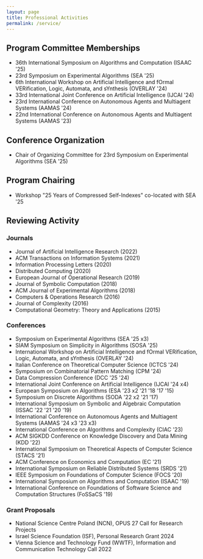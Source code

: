 ```yaml
---
layout: page
title: Professional Activities
permalink: /service/
---
```




## Program Committee Memberships
- 36th International Symposium on Algorithms and Computation (ISAAC '25) 
- 23rd Symposium on Experimental Algorithms (SEA '25)
- 6th International Workshop on Artificial Intelligence and fOrmal VERification, Logic, Automata, and sYnthesis (OVERLAY '24)
- 33rd International Joint Conference on Artificial Intelligence (IJCAI '24)
- 23rd International Conference on Autonomous Agents and Multiagent Systems (AAMAS '24)
- 22nd International Conference on Autonomous Agents and Multiagent Systems (AAMAS '23)

## Conference Organization
- Chair of Organizing Committee for 23rd Symposium on Experimental Algorithms (SEA '25)

## Program Chairing
- Workshop "25 Years of Compressed Self-Indexes" co-located with SEA '25

## Reviewing Activity

### Journals
- Journal of Artificial Intelligence Research (2022)
- ACM Transactions on Information Systems (2021)
- Information Processing Letters (2020)
- Distributed Computing (2020)
- European Journal of Operational Research (2019)
- Journal of Symbolic Computation (2018)
- ACM Journal of Experimental Algorithms (2018)
- Computers & Operations Research (2016)
- Journal of Complexity (2016)
- Computational Geometry: Theory and Applications (2015)

### Conferences
- Symposium on Experimental Algorithms (SEA '25 x3)
- SIAM Symposium on Simplicity in Algorithms (SOSA '25)
- International Workshop on Artificial Intelligence and fOrmal VERification, Logic, Automata, and sYnthesis (OVERLAY '24)
-  Italian Conference on Theoretical Computer Science (ICTCS '24)
- Symposium on Combinatorial Pattern Matching (CPM '24) 
- Data Compression Conference (DCC '25 '24)
- International Joint Conference on Artificial Intelligence (IJCAI '24 x4)
- European Symposium on Algorithms (ESA '23 x2 '21 '18 '17 '15)
- Symposium on Discrete Algorithms (SODA '22 x2 '21 '17)
- International Symposium on Symbolic and Algebraic Computation (ISSAC '22 '21 '20 '19)
- International Conference on Autonomous Agents and Multiagent Systems (AAMAS '24 x3 '23 x3)
- International Conference on Algorithms and Complexity (CIAC '23)
- ACM SIGKDD Conference on Knowledge Discovery and Data Mining (KDD '22)
- International Symposium on Theoretical Aspects of Computer Science (STACS '21)
- ACM Conference on Economics and Computation (EC '21)
- International Symposium on Reliable Distributed Systems (SRDS '21)
- IEEE Symposium on Foundations of Computer Science (FOCS '20)
- International Symposium on Algorithms and Computation (ISAAC '19)
- International Conference on Foundations of Software Science and Computation Structures (FoSSaCS '19)

### Grant Proposals
- National Science Centre Poland (NCN), OPUS 27 Call for Research Projects
- Israel Science Foundation (ISF), Personal Research Grant 2024
- Vienna Science and Technology Fund (WWTF), Information and Communication Technology Call 2022
